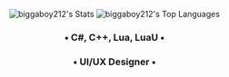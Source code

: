 <div align="center">

![biggaboy212's Stats](https://github-readme-stats.vercel.app/api?username=biggaboy212&theme=dark&show_icons=true&hide_border=true&count_private=true) ![biggaboy212's Top Languages](https://github-readme-stats.vercel.app/api/top-langs/?username=biggaboy212&theme=dark&show_icons=true&hide_border=true&layout=compact)

### • C#, C++, Lua, LuaU •

### • UI/UX Designer •

</div>

